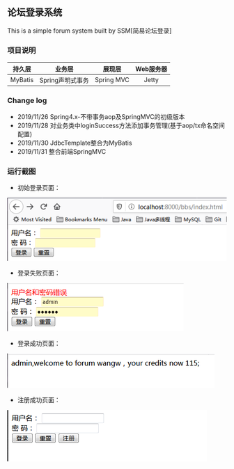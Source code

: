 ## 论坛登录系统

This is a simple forum system built by SSM[简易论坛登录]

### 项目说明
|   持久层   |   业务层   |  展现层  |  Web服务器  |
|   :----:     |    :----:    |   :----:   |   :--------------:  |
|  MyBatis  |  Spring声明式事务  |  Spring MVC  |  Jetty  |

### Change log
- 2019/11/26 Spring4.x-不带事务aop及SpringMVC的初级版本
- 2019/11/28 对业务类中loginSuccess方法添加事务管理(基于aop/tx命名空间配置)
- 2019/11/30 JdbcTemplate整合为MyBatis
- 2019/11/31 整合前端SpringMVC

### 运行截图
- 初始登录页面：

![](./images/main.png)
- 登录失败页面：

![](./images/loginFailed.png)

- 登录成功页面：

![](./images/loginSuccess.png)

- 注册成功页面：

![](./images/register.png)

